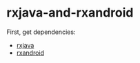 # rxjava-and-rxandroid
First, get dependencies:
- [rxjava](https://github.com/ReactiveX/RxAndroid)
- [rxandroid](https://github.com/ReactiveX/RxJava)
